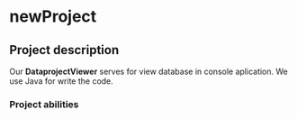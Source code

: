 # newProject
## Project description
Our **DataprojectViewer** serves for view database in console aplication. 
We use Java for write the code.
### Project abilities

